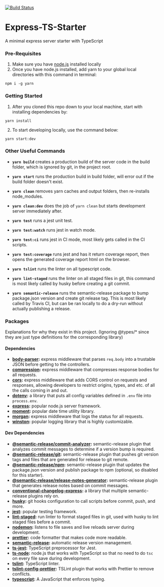 [![Build Status](https://travis-ci.org/thousight/Express-TS-Starter.svg?branch=master)](https://travis-ci.org/thousight/Express-TS-Starter)

# Express-TS-Starter

A minimal express server starter with TypeScript

### Pre-Requisites

1. Make sure you have [node.js](https://nodejs.org/en/) installed locally
2. Once you have node.js installed, add yarn to your global local directories with this command in terminal:

```
npm i -g yarn
```

### Getting Started

1. After you cloned this repo down to your local machine, start with installing dependencies by:

```
yarn install
```

2. To start developing locally, use the command below:

```
yarn start:dev
```

### Other Useful Commands

- **`yarn build`** creates a production build of the server code in the build folder, which is ignored by git, in the project root.

- **`yarn start`** runs the production build in build folder, will error out if the build folder doesn't exist.

- **`yarn clean`** removes yarn caches and output folders, then re-installs node_modules.

- **`yarn clean:dev`** does the job of `yarn clean` but starts development server immediately after.

- **`yarn test`** runs a jest unit test.

- **`yarn test:watch`** runs jest in watch mode.

- **`yarn test:ci`** runs jest in CI mode, most likely gets called in the CI scripts.

- **`yarn test:coverage`** runs jest and has it return coverage report, then opens the generated coverage report html on the browser.

- **`yarn tslint`** runs the linter on all typescript code.

- **`yarn lint-staged`** runs the linter on all staged files in git, this command is most likely called by husky before creating a git commit.

- **`yarn semantic-release`** runs the semantic-release package to bump package.json version and create git release tag. This is most likely called by Travis CI, but can be ran locally to do a dry-run without actually publishing a release.

### Packages

Explanations for why they exist in this project. (Ignoring @types/\* since they are just type definitions for the corresponding library)

#### Dependencies

- **[body-parser](https://github.com/expressjs/body-parser):** express middleware that parses `req.body` into a trustable JSON before getting to the controllers.
- **[compression](https://github.com/expressjs/compression):** express middleware that compresses response bodies for all requests.
- **[cors](https://github.com/expressjs/cors):** express middleware that adds CORS control on requests and responses, allowing developers to restrict origins, types, and etc. of all the calls coming in and out.
- **[dotenv](https://github.com/motdotla/dotenv):** a library that puts all config variables defined in `.env` file into `process.env`.
- **[express](https://expressjs.com/):** popular node.js server framework.
- **[moment](https://momentjs.com):** popular date time utility library.
- **[morgan](https://github.com/expressjs/morgan):** express middleware that logs the status for all requests.
- **[winston](https://github.com/winstonjs/winston):** popular logging library that is highly customizable.

#### Dev Dependencies

- **[@semantic-release/commit-analyzer](https://github.com/semantic-release/commit-analyzer):** semantic-release plugin that analyzes commit messages to determine if a version bump is required.
- **[@semantic-release/git](https://github.com/semantic-release/git):** semantic-release plugin that pushes git version tags and files that are generated for release to git remote.
- **[@semantic-release/npm](https://github.com/semantic-release/npm):** semantic-release plugin that updates the package.json version and publish package to npm (optional, so disabled for this starter).
- **[@semantic-release/release-notes-generator](https://github.com/semantic-release/release-notes-generator):** semantic-release plugin that generates release notes based on commit messages.
- **[conventional-changelog-express](https://github.com/conventional-changelog/conventional-changelog/tree/master/packages/conventional-changelog-express):** a library that multiple semantic-release plugins rely on.
- **[husky](https://github.com/typicode/husky):** git hooks configuration to call scripts before commit, push, and more.
- **[jest](https://jestjs.io):** popular testing framework.
- **[lint-staged](https://github.com/okonet/lint-staged):** run linter to format staged files in git, used with husky to lint staged files before a commit.
- **[nodemon](https://nodemon.io/):** listens to file saves and live reloads server during development.
- **[prettier](https://prettier.io/):** code formatter that makes code more readable.
- **[semantic-release](https://github.com/semantic-release/semantic-release):** automatic release version management.
- **[ts-jest](https://github.com/kulshekhar/ts-jest):** TypeScript preprocessor for Jest.
- **[ts-node](https://github.com/TypeStrong/ts-node):** node.js that works with TypeScript so that no need to do `tsc` on every file save during development.
- **[tslint](https://palantir.github.io/tslint/):** TypeScript linter.
- **[tslint-config-prettier](https://github.com/prettier/tslint-config-prettier):** TSLint plugin that works with Prettier to remove conflicts.
- **[typescript](https://www.typescriptlang.org/):** A JavaScript that enforces typing.
